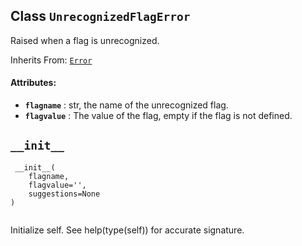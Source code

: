 

## Class  `UnrecognizedFlagError` 
Raised when a flag is unrecognized.

Inherits From: [ `Error` ](https://tensorflow.google.cn/api_docs/python/tf/compat/v1/flags/Error)

#### Attributes:
- **`flagname`** : str, the name of the unrecognized flag.
- **`flagvalue`** : The value of the flag, empty if the flag is not defined.


##  `__init__` 


```
 __init__(
    flagname,
    flagvalue='',
    suggestions=None
)
 
```

Initialize self.  See help(type(self)) for accurate signature.

